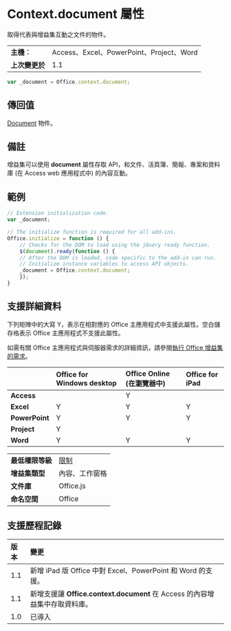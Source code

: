 
# Context.document 屬性
取得代表與增益集互動之文件的物件。

|||
|:-----|:-----|
|**主機︰**|Access、Excel、PowerPoint、Project、Word|
|**上次變更於**|1.1|

```js
var _document = Office.context.document;
```


## 傳回值

[Document](../../reference/shared/document.md) 物件。


## 備註

增益集可以使用  **document** 屬性存取 API，和文件、活頁簿、簡報、專案和資料庫 (在 Access web 應用程式中) 的內容互動。


## 範例




```js
// Extension initialization code.
var _document;

// The initialize function is required for all add-ins.
Office.initialize = function () {
    // Checks for the DOM to load using the jQuery ready function.
    $(document).ready(function () {
    // After the DOM is loaded, code specific to the add-in can run.
    // Initialize instance variables to access API objects.
    _document = Office.context.document;
    });
}

```


## 支援詳細資料


下列矩陣中的大寫 Y，表示在相對應的 Office 主應用程式中支援此屬性。空白儲存格表示 Office 主應用程式不支援此屬性。

如需有關 Office 主應用程式與伺服器需求的詳細資訊，請參閱[執行 Office 增益集的需求](../../docs/overview/requirements-for-running-office-add-ins.md)。


||**Office for Windows desktop**|**Office Online (在瀏覽器中)**|**Office for iPad**|
|:-----|:-----|:-----|:-----|
|**Access**||Y||
|**Excel**|Y|Y|Y|
|**PowerPoint**|Y|Y|Y|
|**Project**|Y|||
|**Word**|Y|Y|Y|

|||
|:-----|:-----|
|**最低權限等級**|[限制](../../docs/develop/requesting-permissions-for-api-use-in-content-and-task-pane-add-ins.md)|
|**增益集類型**|內容、工作窗格|
|**文件庫**|Office.js|
|**命名空間**|Office|

## 支援歷程記錄




|**版本**|**變更**|
|:-----|:-----|
|1.1|新增 iPad 版 Office 中對 Excel、PowerPoint 和 Word 的支援。|
|1.1|新增支援讓 **Office.context.document** 在 Access 的內容增益集中存取資料庫。|
|1.0|已導入|
